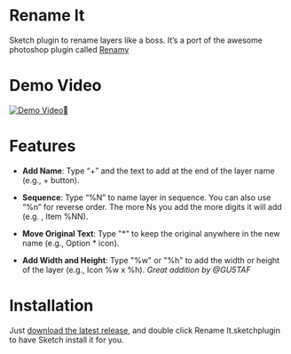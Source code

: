  Rename It
========

Sketch plugin to rename layers like a boss. It’s a port of the awesome photoshop plugin called [Renamy](http://www.renamy.com/)

Demo Video
==
[![Demo Video](http://secure-b.vimeocdn.com/ts/462/215/462215169_960.jpg)](http://vimeo.com/85064841)

Features
==
- **Add Name**: Type “+” and the text to add at the end of the layer name (e.g., + button).

- **Sequence**:  Type “%N” to name layer in sequence. You can also use “%n” for reverse order. The more Ns you add the more digits it will add (e.g. , Item %NN).

- **Move Original Text**: Type "\*" to keep the original anywhere in the new name (e.g., Option \* icon).

- **Add Width and Height**: Type "%w" or "%h" to add the width or height of the layer  (e.g., Icon %w x %h). *Great addition by @GU5TAF*

Installation
==
Just [download the latest release](https://github.com/rodi01/RenameIt/archive/v1.1.zip), and double click Rename It.sketchplugin to have Sketch install it for you.